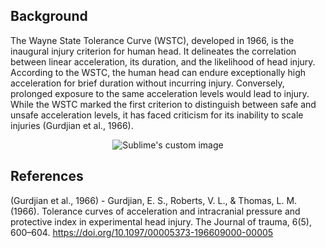 ## Background
The Wayne State Tolerance Curve (WSTC), developed in 1966, is the inaugural injury criterion for human head. It delineates the correlation between linear acceleration, its duration, and the likelihood of head injury. According to the WSTC, the human head can endure exceptionally high acceleration for brief duration without incurring injury. Conversely, prolonged exposure to the same acceleration levels would lead to injury. While the WSTC marked the first criterion to distinguish between safe and unsafe acceleration levels, it has faced criticism for its inability to scale injuries (Gurdjian et al., 1966).

<p align="center">
  <img src="https://github.com/user-attachments/assets/0b11156b-323a-4b59-b438-ff7fee42b109" alt="Sublime's custom image"/>
</p>

## References
(Gurdjian et al., 1966) - Gurdjian, E. S., Roberts, V. L., & Thomas, L. M. (1966). Tolerance curves of acceleration and intracranial pressure and protective index in experimental head injury. The Journal of trauma, 6(5), 600–604. https://doi.org/10.1097/00005373-196609000-00005
